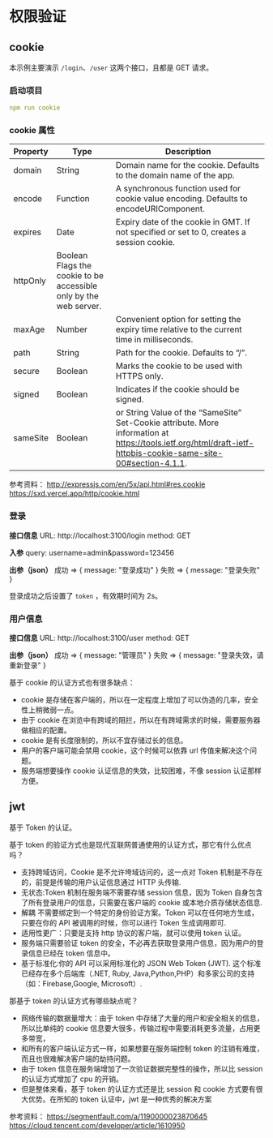 # 权限验证

## cookie

本示例主要演示 `/login`、`/user` 这两个接口，且都是 GET 请求。

### 启动项目

```yml
npm run cookie
```

### cookie 属性

| Property | Type                                                              | Description                                                                                                                                                   |
| -------- | ----------------------------------------------------------------- | ------------------------------------------------------------------------------------------------------------------------------------------------------------- |
| domain   | String                                                            | Domain name for the cookie. Defaults to the domain name of the app.                                                                                           |
| encode   | Function                                                          | A synchronous function used for cookie value encoding. Defaults to encodeURIComponent.                                                                        |
| expires  | Date                                                              | Expiry date of the cookie in GMT. If not specified or set to 0, creates a session cookie.                                                                     |
| httpOnly | Boolean Flags the cookie to be accessible only by the web server. |
| maxAge   | Number                                                            | Convenient option for setting the expiry time relative to the current time in milliseconds.                                                                   |
| path     | String                                                            | Path for the cookie. Defaults to “/”.                                                                                                                         |
| secure   | Boolean                                                           | Marks the cookie to be used with HTTPS only.                                                                                                                  |
| signed   | Boolean                                                           | Indicates if the cookie should be signed.                                                                                                                     |
| sameSite | Boolean                                                           | or String Value of the “SameSite” Set-Cookie attribute. More information at https://tools.ietf.org/html/draft-ietf-httpbis-cookie-same-site-00#section-4.1.1. |

参考资料：
http://expressjs.com/en/5x/api.html#res.cookie
https://sxd.vercel.app/http/cookie.html

### 登录

**接口信息**
URL: http://localhost:3100/login
method: GET

**入参**
query: username=admin&password=123456

**出参（json）**
成功 => { message: "登录成功" }
失败 => { message: "登录失败" }

登录成功之后设置了 `token` ，有效期时间为 2s。

### 用户信息

**接口信息**
URL: http://localhost:3100/user
method: GET

**出参（json）**
成功 => { message: "管理员" }
失败 => { message: "登录失效，请重新登录" }

基于 cookie 的认证方式也有很多缺点：

- cookie 是存储在客户端的，所以在一定程度上增加了可以伪造的几率，安全性上稍微弱一点。
- 由于 cookie 在浏览中有跨域的阻拦，所以在有跨域需求的时候，需要服务器做相应的配置。
- cookie 是有长度限制的，所以不宜存储过长的信息。
- 用户的客户端可能会禁用 cookie，这个时候可以依靠 url 传值来解决这个问题。
- 服务端想要操作 cookie 认证信息的失效，比较困难，不像 session 认证那样方便。

## jwt

基于 Token 的认证。

基于 token 的验证方式也是现代互联网普通使用的认证方式，那它有什么优点吗？

- 支持跨域访问，Cookie 是不允许垮域访问的，这一点对 Token 机制是不存在的，前提是传输的用户认证信息通过 HTTP 头传输.
- 无状态:Token 机制在服务端不需要存储 session 信息，因为 Token 自身包含了所有登录用户的信息，只需要在客户端的 cookie 或本地介质存储状态信息.
- 解耦 不需要绑定到一个特定的身份验证方案。Token 可以在任何地方生成，只要在你的 API 被调用的时候，你可以进行 Token 生成调用即可.
- 适用性更广：只要是支持 http 协议的客户端，就可以使用 token 认证。
- 服务端只需要验证 token 的安全，不必再去获取登录用户信息，因为用户的登录信息已经在 token 信息中。
- 基于标准化:你的 API 可以采用标准化的 JSON Web Token (JWT). 这个标准已经存在多个后端库（.NET, Ruby, Java,Python,PHP）和多家公司的支持（如：Firebase,Google, Microsoft）.

那基于 token 的认证方式有哪些缺点呢？

- 网络传输的数据量增大：由于 token 中存储了大量的用户和安全相关的信息，所以比单纯的 cookie 信息要大很多，传输过程中需要消耗更多流量，占用更多带宽，
- 和所有的客户端认证方式一样，如果想要在服务端控制 token 的注销有难度，而且也很难解决客户端的劫持问题。
- 由于 token 信息在服务端增加了一次验证数据完整性的操作，所以比 session 的认证方式增加了 cpu 的开销。
- 但是整体来看，基于 token 的认证方式还是比 session 和 cookie 方式要有很大优势。在所知的 token 认证中，jwt 是一种优秀的解决方案

参考资料：
https://segmentfault.com/a/1190000023870645
https://cloud.tencent.com/developer/article/1610950

